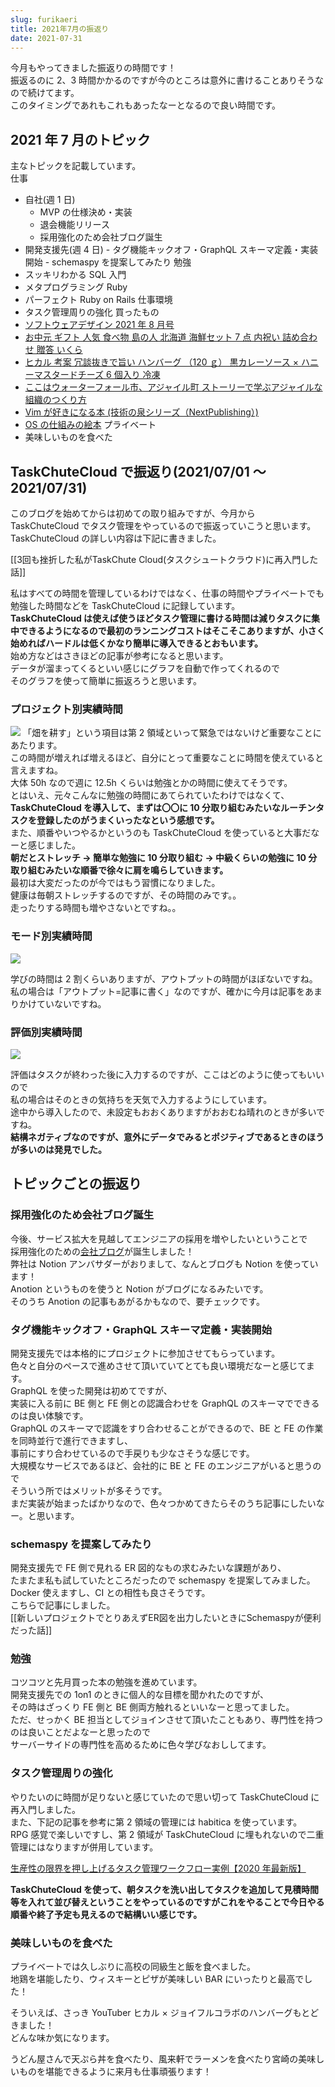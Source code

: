 ```yaml
---
slug: furikaeri
title: 2021年7月の振返り
date: 2021-07-31
---
```


今月もやってきました振返りの時間です！  
振返るのに 2、3 時間かかるのですが今のところは意外に書けることありそうなので続けてます。  
このタイミングであれもこれもあったなーとなるので良い時間です。

## 2021 年 7 月のトピック

主なトピックを記載しています。  
仕事

- 自社(週 1 日)
  - MVP の仕様決め・実装
  - 退会機能リリース
  - 採用強化のため会社ブログ誕生
- 開発支援先(週 4 日) - タグ機能キックオフ・GraphQL スキーマ定義・実装開始 - schemaspy を提案してみたり
  勉強
- スッキリわかる SQL 入門
- メタプログラミング Ruby
- パーフェクト Ruby on Rails
  仕事環境
- タスク管理周りの強化
  買ったもの
- [ソフトウェアデザイン 2021 年 8 月号](https://www.amazon.co.jp/gp/product/B0971NZZT4/ref=ppx_yo_dt_b_asin_title_o05_s00?ie=UTF8&psc=1)
- [お中元 ギフト 人気 食べ物 島の人 北海道 海鮮セット 7 点 内祝い 詰め合わせ 贈答 いくら](https://www.amazon.co.jp/gp/product/B01N9A1MZ6/ref=ppx_yo_dt_b_asin_title_o04_s00?ie=UTF8&psc=1)
- [ヒカル 考案 冗談抜きで旨い ハンバーグ （120 ｇ） 黒カレーソース × ハニーマスタードチーズ 6 個入り 冷凍](https://www.amazon.co.jp/gp/product/B097749M9D/ref=ppx_yo_dt_b_asin_title_o03_s00?ie=UTF8&psc=1)
- [ここはウォーターフォール市、アジャイル町 ストーリーで学ぶアジャイルな組織のつくり方](https://www.amazon.co.jp/gp/product/B08G1DX2N5/ref=ppx_yo_dt_b_d_asin_title_o02?ie=UTF8&psc=1)
- [Vim が好きになる本 (技術の泉シリーズ（NextPublishing）)](https://www.amazon.co.jp/gp/product/B0899SR52S/ref=ppx_yo_dt_b_d_asin_title_o01?ie=UTF8&psc=1)
- [OS の仕組みの絵本](https://www.amazon.co.jp/gp/product/B00G9QITO8/ref=ppx_yo_dt_b_d_asin_title_o00?ie=UTF8&psc=1)
  プライベート
- 美味しいものを食べた

## TaskChuteCloud で振返り(2021/07/01 ～ 2021/07/31)

このブログを始めてからは初めての取り組みですが、今月から TaskChuteCloud でタスク管理をやっているので振返っていこうと思います。  
TaskChuteCloud の詳しい内容は下記に書きました。

[[3回も挫折した私がTaskChute Cloud(タスクシュートクラウド)に再入門した話]]

私はすべての時間を管理しているわけではなく、仕事の時間やプライベートでも勉強した時間などを TaskChuteCloud に記録しています。  
**TaskChuteCloud は使えば使うほどタスク管理に書ける時間は減りタスクに集中できるようになるので最初のランニングコストはそこそこありますが、小さく始めればハードルは低くかなり簡単に導入できるとおもいます。**  
始め方などはさきほどの記事が参考になると思います。  
データが溜まってくるといい感じにグラフを自動で作ってくれるので  
そのグラフを使って簡単に振返ろうと思います。

### プロジェクト別実績時間

![](img1.png)
「畑を耕す」という項目は第 2 領域といって緊急ではないけど重要なことにあたります。  
この時間が増えれば増えるほど、自分にとって重要なことに時間を使えていると言えますね。  
大体 50h なので週に 12.5h くらいは勉強とかの時間に使えてそうです。  
とはいえ、元々こんなに勉強の時間にあてられていたわけではなくて、  
**TaskChuteCloud を導入して、まずは〇〇に 10 分取り組むみたいなルーチンタスクを登録したのがうまくいったなという感想です。**  
また、順番やいつやるかというのも TaskChuteCloud を使っていると大事だなーと感じました。  
**朝だとストレッチ → 簡単な勉強に 10 分取り組む → 中級くらいの勉強に 10 分取り組むみたいな順番で徐々に肩を鳴らしていきます。**  
最初は大変だったのが今ではもう習慣になりました。  
健康は毎朝ストレッチするのですが、その時間のみです。。  
走ったりする時間も増やさないとですね。。

### モード別実績時間

![](img2.png)

学びの時間は 2 割くらいありますが、アウトプットの時間がほぼないですね。  
私の場合は「アウトプット=記事に書く」なのですが、確かに今月は記事をあまりかけていないですね。

### 評価別実績時間

![](img3.png)

評価はタスクが終わった後に入力するのですが、ここはどのように使ってもいいので  
私の場合はそのときの気持ちを天気で入力するようにしています。  
途中から導入したので、未設定もおおくありますがおおむね晴れのときが多いですね。  
**結構ネガティブなのですが、意外にデータでみるとポジティブであるときのほうが多いのは発見でした。**

## トピックごとの振返り

### 採用強化のため会社ブログ誕生

今後、サービス拡大を見越してエンジニアの採用を増やしたいということで  
採用強化のための[会社ブログ](https://diddymag.diddyworks.co.jp/)が誕生しました！  
弊社は Notion アンバサダーがおりまして、なんとブログも Notion を使っています！  
Anotion というものを使うと Notion がブログになるみたいです。  
そのうち Anotion の記事もあがるかもなので、要チェックです。

### タグ機能キックオフ・GraphQL スキーマ定義・実装開始

開発支援先では本格的にプロジェクトに参加させてもらっています。  
色々と自分のペースで進めさせて頂いていてとても良い環境だなーと感じてます。  
GraphQL を使った開発は初めてですが、  
実装に入る前に BE 側と FE 側との認識合わせを GraphQL のスキーマでできるのは良い体験です。  
GraphQL のスキーマで認識をすり合わせることができるので、BE と FE の作業を同時並行で進行できますし、  
事前にすり合わせているので手戻りも少なさそうな感じです。  
大規模なサービスであるほど、会社的に BE と FE のエンジニアがいると思うので  
そういう所ではメリットが多そうです。  
まだ実装が始まったばかりなので、色々つかめてきたらそのうち記事にしたいなー。と思います。

### schemaspy を提案してみたり

開発支援先で FE 側で見れる ER 図的なもの求むみたいな課題があり、  
たまたま私も試していたところだったので schemaspy を提案してみました。  
Docker 使えますし、CI との相性も良さそうです。  
こちらで記事にしました。  
[[新しいプロジェクトでとりあえずER図を出力したいときにSchemaspyが便利だった話]]

### 勉強

コツコツと先月買った本の勉強を進めています。  
開発支援先での 1on1 のときに個人的な目標を聞かれたのですが、  
その時はざっくり FE 側と BE 側両方触れるといいなーと思ってました。  
ただ、せっかく BE 担当としてジョインさせて頂いたこともあり、専門性を持つのは良いことだよなーと思ったので  
サーバーサイドの専門性を高めるために色々学びなおししてます。

### タスク管理周りの強化

やりたいのに時間が足りないと感じていたので思い切って TaskChuteCloud に再入門しました。  
また、下記の記事を参考に第 2 領域の管理には habitica を使っています。  
RPG 感覚で楽しいですし、第 2 領域が TaskChuteCloud に埋もれないので二重管理にはなりますが併用しています。

[生産性の限界を押し上げるタスク管理ワークフロー実例【2020 年最新版】](https://jmatsuzaki.com/archives/27283)

**TaskChuteCloud を使って、朝タスクを洗い出してタスクを追加して見積時間等を入れて並び替えということをやっているのですがこれをやることで今日やる順番や終了予定も見えるので結構いい感じです。**

### 美味しいものを食べた

プライベートでは久しぶりに高校の同級生と飯を食べました。  
地鶏を堪能したり、ウィスキーとピザが美味しい BAR にいったりと最高でした！

そういえば、さっき YouTuber ヒカル × ジョイフルコラボのハンバーグもとどきました！  
どんな味か気になります。

うどん屋さんで天ぷら丼を食べたり、風来軒でラーメンを食べたり宮崎の美味しいものを堪能できるように来月も仕事頑張ります！
